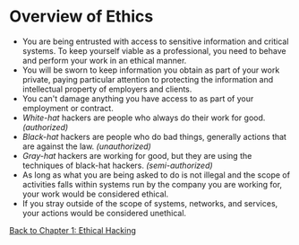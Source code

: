 # Overview of Ethics
- You are being entrusted with access to sensitive information and critical systems. To keep yourself viable as a professional, you need to behave and perform your work in an ethical manner.
- You will be sworn to keep information you obtain as part of your work private, paying particular attention to protecting the information and intellectual property of employers and clients.
- You can't damage anything you have access to as part of your employment or contract.
- *White-hat* hackers are people who always do their work for good. *(authorized)*
- *Black-hat* hackers are people who do bad things, generally actions that are against the law. *(unauthorized)*
- *Gray-hat* hackers are working for good, but they are using the techniques of black-hat hackers. *(semi-authorized)*
- As long as what you are being asked to do is not illegal and the scope of activities falls within systems run by the company you are working for, your work would be considered ethical.
- If you stray outside of the scope of systems, networks, and services, your actions would be considered unethical.

[Back to Chapter 1: Ethical Hacking](my-ceh-v12-notes.md#chapter-1-ethical-hacking)
